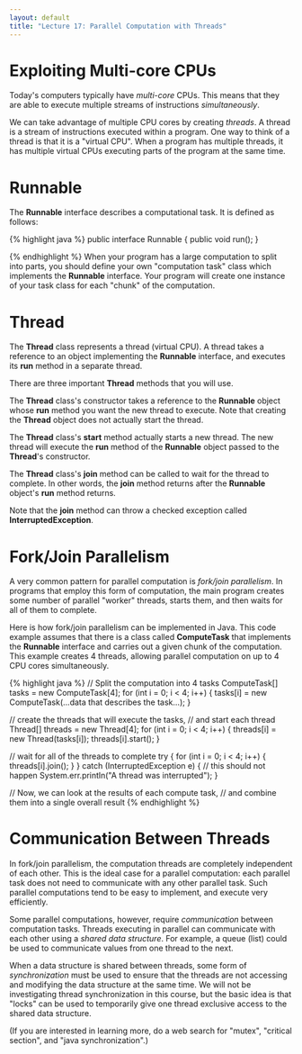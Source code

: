 ```yaml
---
layout: default
title: "Lecture 17: Parallel Computation with Threads"
---
```


Exploiting Multi-core CPUs
==========================

Today's computers typically have *multi-core* CPUs. This means that they are able to execute multiple streams of instructions *simultaneously*.

We can take advantage of multiple CPU cores by creating *threads*. A thread is a stream of instructions executed within a program. One way to think of a thread is that it is a "virtual CPU". When a program has multiple threads, it has multiple virtual CPUs executing parts of the program at the same time.

Runnable
========

The **Runnable** interface describes a computational task. It is defined as follows:

{% highlight java %}
public interface Runnable {
    public void run();
}

{% endhighlight %}
When your program has a large computation to split into parts, you should define your own "computation task" class which implements the **Runnable** interface. Your program will create one instance of your task class for each "chunk" of the computation.

Thread
======

The **Thread** class represents a thread (virtual CPU). A thread takes a reference to an object implementing the **Runnable** interface, and executes its **run** method in a separate thread.

There are three important **Thread** methods that you will use.

The **Thread** class's constructor takes a reference to the **Runnable** object whose **run** method you want the new thread to execute. Note that creating the **Thread** object does not actually start the thread.

The **Thread** class's **start** method actually starts a new thread. The new thread will execute the **run** method of the **Runnable** object passed to the **Thread**'s constructor.

The **Thread** class's **join** method can be called to wait for the thread to complete. In other words, the **join** method returns after the **Runnable** object's **run** method returns.

Note that the **join** method can throw a checked exception called **InterruptedException**.

Fork/Join Parallelism
=====================

A very common pattern for parallel computation is *fork/join parallelism*. In programs that employ this form of computation, the main program creates some number of parallel "worker" threads, starts them, and then waits for all of them to complete.

Here is how fork/join parallelism can be implemented in Java. This code example assumes that there is a class called **ComputeTask** that implements the **Runnable** interface and carries out a given chunk of the computation. This example creates 4 threads, allowing parallel computation on up to 4 CPU cores simultaneously.

{% highlight java %}
// Split the computation into 4 tasks
ComputeTask[] tasks = new ComputeTask[4];
for (int i = 0; i < 4; i++) {
    tasks[i] = new ComputeTask(...data that describes the task...);
}

// create the threads that will execute the tasks,
// and start each thread
Thread[] threads = new Thread[4];
for (int i = 0; i < 4; i++) {
    threads[i] = new Thread(tasks[i]);
    threads[i].start();
}

// wait for all of the threads to complete
try {
    for (int i = 0; i < 4; i++) {
        threads[i].join();
    }
} catch (InterruptedException e) {
    // this should not happen
    System.err.println("A thread was interrupted");
}

// Now, we can look at the results of each compute task,
// and combine them into a single overall result
{% endhighlight %}

Communication Between Threads
=============================

In fork/join parallelism, the computation threads are completely independent of each other. This is the ideal case for a parallel computation: each parallel task does not need to communicate with any other parallel task. Such parallel computations tend to be easy to implement, and execute very efficiently.

Some parallel computations, however, require *communication* between computation tasks. Threads executing in parallel can communicate with each other using a *shared data structure*. For example, a queue (list) could be used to communicate values from one thread to the next.

When a data structure is shared between threads, some form of *synchronization* must be used to ensure that the threads are not accessing and modifying the data structure at the same time. We will not be investigating thread synchronization in this course, but the basic idea is that "locks" can be used to temporarily give one thread exclusive access to the shared data structure.

(If you are interested in learning more, do a web search for "mutex", "critical section", and "java synchronization".)
